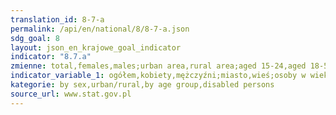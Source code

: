 ```yaml
---
translation_id: 8-7-a
permalink: /api/en/national/8/8-7-a.json
sdg_goal: 8
layout: json_en_krajowe_goal_indicator
indicator: "8.7.a"
zmienne: total,females,males;urban area,rural area;aged 15-24,aged 18-59/64,aged 50-89;aged 16-89
indicator_variable_1: ogółem,kobiety,mężczyźni;miasto,wieś;osoby w wieku 15-24 lata,w wieku 18-59/64 lat,osoby w wieku 50-89 lat;w wieku 16-89 lat;
kategorie: by sex,urban/rural,by age group,disabled persons
source_url: www.stat.gov.pl
---
```

